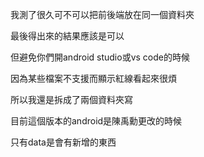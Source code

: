 我測了很久可不可以把前後端放在同一個資料夾

最後得出來的結果應該是可以

但避免你們開android studio或vs code的時候

因為某些檔案不支援而顯示紅線看起來很煩

所以我還是拆成了兩個資料夾寫

目前這個版本的android是陳禹勳更改的時候

只有data是會有新增的東西
